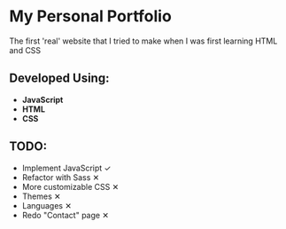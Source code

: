 # My Personal Portfolio

The first 'real' website that I tried to make when I was first learning HTML and CSS

## Developed Using:

+ **JavaScript**
+ **HTML**
+ **CSS**

## TODO:

+ Implement JavaScript ✓
+ Refactor with Sass ✕
+ More customizable CSS ✕
+ Themes ✕
+ Languages ✕
+ Redo "Contact" page ✕

